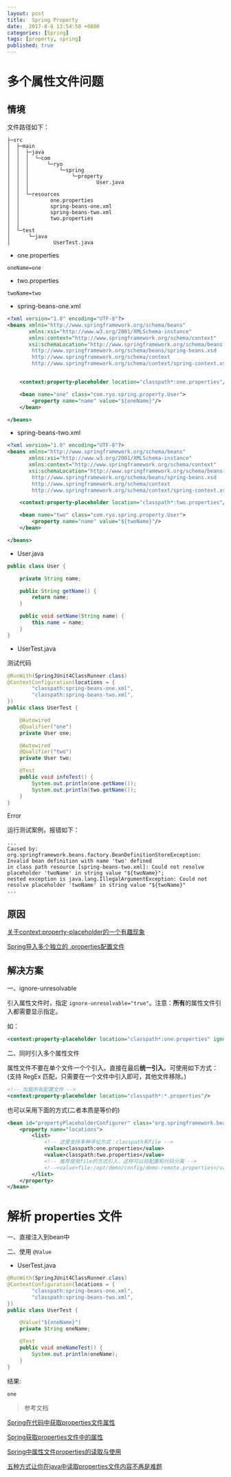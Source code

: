 ```yaml
---
layout: post
title:  Spring Property
date:  2017-8-8 13:54:50 +0800
categories: [Spring]
tags: [property, spring]
published: true
---
```



# 多个属性文件问题

## 情境

文件路径如下：

```
├─src
│  ├─main
│  │  ├─java
│  │  │  └─com
│  │  │      └─ryo
│  │  │          └─spring
│  │  │              └─property
│  │  │                      User.java
│  │  │
│  │  └─resources
│  │          one.properties
│  │          spring-beans-one.xml
│  │          spring-beans-two.xml
│  │          two.properties
│  │
│  └─test
│      └─java
│              UserTest.java
```

- one.properties

```
oneName=one
```

- two.properties

```
twoName=two
```

- spring-beans-one.xml

```xml
<?xml version="1.0" encoding="UTF-8"?>
<beans xmlns="http://www.springframework.org/schema/beans"
       xmlns:xsi="http://www.w3.org/2001/XMLSchema-instance"
       xmlns:context="http://www.springframework.org/schema/context"
       xsi:schemaLocation="http://www.springframework.org/schema/beans
        http://www.springframework.org/schema/beans/spring-beans.xsd
        http://www.springframework.org/schema/context
        http://www.springframework.org/schema/context/spring-context.xsd">


    <context:property-placeholder location="classpath*:one.properties"/>

    <bean name="one" class="com.ryo.spring.property.User">
        <property name="name" value="${oneName}"/>
    </bean>

</beans>
```
- spring-beans-two.xml

```xml
<?xml version="1.0" encoding="UTF-8"?>
<beans xmlns="http://www.springframework.org/schema/beans"
       xmlns:xsi="http://www.w3.org/2001/XMLSchema-instance"
       xmlns:context="http://www.springframework.org/schema/context"
       xsi:schemaLocation="http://www.springframework.org/schema/beans
        http://www.springframework.org/schema/beans/spring-beans.xsd
        http://www.springframework.org/schema/context
        http://www.springframework.org/schema/context/spring-context.xsd">

    <context:property-placeholder location="classpath*:two.properties"/>

    <bean name="two" class="com.ryo.spring.property.User">
        <property name="name" value="${twoName}"/>
    </bean>

</beans>
```

- User.java

```java
public class User {

    private String name;

    public String getName() {
        return name;
    }

    public void setName(String name) {
        this.name = name;
    }
}
```

- UserTest.java

测试代码

```java
@RunWith(SpringJUnit4ClassRunner.class)
@ContextConfiguration(locations = {
        "classpath:spring-beans-one.xml",
        "classpath:spring-beans-two.xml",
})
public class UserTest {

    @Autowired
    @Qualifier("one")
    private User one;

    @Autowired
    @Qualifier("two")
    private User two;

    @Test
    public void infoTest() {
        System.out.println(one.getName());
        System.out.println(two.getName());
    }
}
```

<label class="label label-warning">Error</label>

运行测试案例，报错如下：

```
...
Caused by: org.springframework.beans.factory.BeanDefinitionStoreException: Invalid bean definition with name 'two' defined 
in class path resource [spring-beans-two.xml]: Could not resolve placeholder 'twoName' in string value "${twoName}"; 
nested exception is java.lang.IllegalArgumentException: Could not resolve placeholder 'twoName' in string value "${twoName}"
...
```

## 原因

[关于<context:property-placeholder>的一个有趣现象](http://www.iteye.com/topic/1131688)

[Spring导入多个独立的 .properties配置文件](http://blog.csdn.net/oDeviloo/article/details/51064655)

## 解决方案

一、ignore-unresolvable

引入属性文件时，指定 `ignore-unresolvable="true"`。注意：**所有**的属性文件引入都需要显示指定。

如：

```xml
<context:property-placeholder location="classpath*:one.properties" ignore-unresolvable="true"/>
```

二、同时引入多个属性文件

属性文件不要在单个文件一个个引入。直接在最后**统一引入**。可使用如下方式：
(支持 RegEx 匹配，只需要在一个文件中引入即可，其他文件移除。)

```xml
<!-- 加载所有配置文件 -->
<context:property-placeholder location="classpath*:*.properties"/>
```

也可以采用下面的方式(二者本质是等价的)

```xml
<bean id="propertyPlaceholderConfigurer" class="org.springframework.beans.factory.config.PropertyPlaceholderConfigurer">
    <property name="locations">
        <list>
            <!-- 这里支持多种寻址方式：classpath和file -->
            <value>classpath:one.properties</value>
            <value>classpath:two.properties</value>
            <!-- 推荐使用file的方式引入，这样可以将配置和代码分离 -->
            <!--<value>file:/opt/demo/config/demo-remote.properties</value>-->
        </list>
    </property>
</bean>
```


# 解析 properties 文件

一、直接注入到bean中

二、使用 `@Value`

- UserTest.java

```java
@RunWith(SpringJUnit4ClassRunner.class)
@ContextConfiguration(locations = {
        "classpath:spring-beans-one.xml",
        "classpath:spring-beans-two.xml",
})
public class UserTest {

    @Value("${oneName}")
    private String oneName;

    @Test
    public void oneNameTest() {
        System.out.println(oneName);
    }
}
```

结果:

```
one
```

> 参考文档

[Spring在代码中获取properties文件属性](http://www.cnblogs.com/Jason-Xiang/p/6396235.html)

[Spring获取properties文件中的属性](http://blog.csdn.net/wlfighter/article/details/52563605)

[Spring中属性文件properties的读取与使用](http://blog.csdn.net/bnna8356586/article/details/51406459)

[五种方式让你在java中读取properties文件内容不再是难题](http://www.cnblogs.com/hafiz/p/5876243.html)

